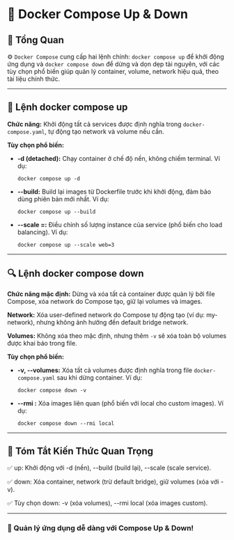 # 📝 Docker Compose Up & Down

## 📌 Tổng Quan

⚙️ `Docker Compose` cung cấp hai lệnh chính: `docker compose up` để khởi động ứng dụng và `docker compose down` để dừng và dọn dẹp tài nguyên, với các tùy chọn phổ biến giúp quản lý container, volume, network hiệu quả, theo tài liệu chính thức.

---

## 🚀 Lệnh docker compose up

**Chức năng:** Khởi động tất cả services được định nghĩa trong `docker-compose.yaml`, tự động tạo network và volume nếu cần.

**Tùy chọn phổ biến:**

  - **-d (detached):** Chạy container ở chế độ nền, không chiếm terminal. Ví dụ:

    ```
    docker compose up -d
    ```

  - **--build:** Build lại images từ Dockerfile trước khi khởi động, đảm bảo dùng phiên bản mới nhất. Ví dụ:

    ```
    docker compose up --build
    ```

  - **--scale <service>=<num>:** Điều chỉnh số lượng instance của service (phổ biến cho load balancing). Ví dụ:

    ```
    docker compose up --scale web=3
    ```

---

## 🔍 Lệnh docker compose down

**Chức năng mặc định:** Dừng và xóa tất cả container được quản lý bởi file Compose, xóa network do Compose tạo, giữ lại volumes và images.

**Network:** Xóa user-defined network do Compose tự động tạo (ví dụ: my-network), nhưng không ảnh hưởng đến default bridge network.

**Volumes:** Không xóa theo mặc định, nhưng thêm `-v` sẽ xóa toàn bộ volumes được khai báo trong file.

**Tùy chọn phổ biến:**

  - **-v, --volumes:** Xóa tất cả volumes được định nghĩa trong file `docker-compose.yaml` sau khi dừng container. Ví dụ:

    ```
    docker compose down -v
    ```

  - **--rmi <type>:** Xóa images liên quan (phổ biến với local cho custom images). Ví dụ:
  
    ```
    docker compose down --rmi local
    ```

---

## 📌 Tóm Tắt Kiến Thức Quan Trọng

✅ up: Khởi động với -d (nền), --build (build lại), --scale (scale service).

✅ down: Xóa container, network (trừ default bridge), giữ volumes (xóa với -v).

✅ Tùy chọn down: -v (xóa volumes), --rmi local (xóa images custom).

---

### 🚀 Quản lý ứng dụng dễ dàng với Compose Up & Down!